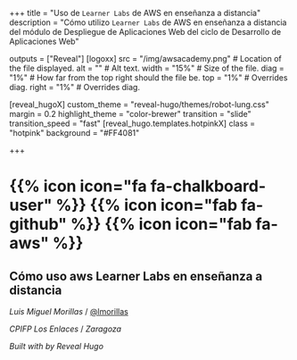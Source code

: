 +++
title = "Uso de `Learner Labs` de AWS en enseñanza a distancia"
description = "Cómo utilizo `Learner Labs` de AWS en enseñanza a distancia del módulo de Despliegue de Aplicaciones Web del ciclo de Desarrollo de Aplicaciones Web"

outputs = ["Reveal"]
[logoxx]
src = "/img/awsacademy.png" # Location of the file displayed.
alt = "" # Alt text. 
width = "15%" # Size of the file.
diag = "1%" # How far from the top right should the file be.
top = "1%" # Overrides diag.
right = "1%" # Overrides diag.

[reveal_hugoX]
custom_theme = "reveal-hugo/themes/robot-lung.css"
margin = 0.2
highlight_theme = "color-brewer"
transition = "slide"
transition_speed = "fast"
[reveal_hugo.templates.hotpinkX]
class = "hotpink"
background = "#FF4081"

+++


# {{% icon icon="fa fa-chalkboard-user" %}} {{% icon icon="fab fa-github" %}} {{% icon icon="fab fa-aws" %}}
## Cómo uso aws Learner Labs en enseñanza a distancia

*Luis Miguel Morillas* / [@lmorillas](https://lmorillas.github.io/)

*CPIFP Los Enlaces* / *Zaragoza*

*Built with <i class="fas fa-heart" style="color:red"></i> by Reveal Hugo*
